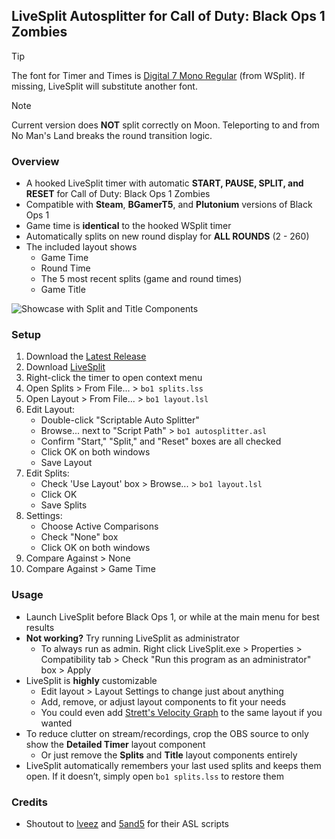 ## LiveSplit Autosplitter for Call of Duty: Black Ops 1 Zombies 

> [!TIP]  
> The font for Timer and Times is [Digital 7 Mono Regular](https://www.dafont.com/digital-7.font) (from WSplit). If missing, LiveSplit will substitute another font.

> [!NOTE]  
> Current version does **NOT** split correctly on Moon. Teleporting to and from No Man's Land breaks the round transition logic.

### Overview
- A hooked LiveSplit timer with automatic **START, PAUSE, SPLIT, and RESET** for Call of Duty: Black Ops 1 Zombies
- Compatible with **Steam**, **BGamerT5**, and **Plutonium** versions of Black Ops 1
- Game time is **identical** to the hooked WSplit timer
- Automatically splits on new round display for **ALL ROUNDS** (2 - 260)
- The included layout shows
    - Game Time
    - Round Time
    - The 5 most recent splits (game and round times)
    - Game Title

![Showcase with Split and Title Components](https://github.com/user-attachments/assets/954a3ac4-cffd-4ffa-9543-4b36d13f9b08)

### Setup
1. Download the [Latest Release](https://github.com/mrpotatosanta/bo1-zombies-autosplitter/releases/download/v1.0.0/bo1-zombies-autosplitter-1.0.0.zip)
2. Download [LiveSplit](https://livesplit.org/)
3. Right-click the timer to open context menu
4. Open Splits > From File... > `bo1 splits.lss`
5. Open Layout > From File... > `bo1 layout.lsl`
6. Edit Layout:  
   - Double-click "Scriptable Auto Splitter"  
   - Browse... next to "Script Path" > `bo1 autosplitter.asl`  
   - Confirm "Start," "Split," and "Reset" boxes are all checked  
   - Click OK on both windows  
   - Save Layout
7. Edit Splits:  
   - Check 'Use Layout' box > Browse... > `bo1 layout.lsl`  
   - Click OK  
   - Save Splits
8. Settings:  
   - Choose Active Comparisons  
   - Check "None" box  
   - Click OK on both windows
9. Compare Against > None  
10. Compare Against > Game Time

### Usage
- Launch LiveSplit before Black Ops 1, or while at the main menu for best results
- **Not working?** Try running LiveSplit as administrator
  - To always run as admin. Right click LiveSplit.exe > Properties > Compatibility tab > Check "Run this program as an administrator" box > Apply
- LiveSplit is **highly** customizable
  - Edit layout > Layout Settings to change just about anything
  - Add, remove, or adjust layout components to fit your needs
  - You could even add [Strett's Velocity Graph](https://github.com/strett/LiveSplit-Velocity-Graph-For-BO1-BO2-WAW-MW2) to the same layout if you wanted
- To reduce clutter on stream/recordings, crop the OBS source to only show the **Detailed Timer** layout component
  - Or just remove the **Splits** and **Title** layout components entirely
- LiveSplit automatically remembers your last used splits and keeps them open. If it doesn’t, simply open `bo1 splits.lss` to restore them

### Credits
- Shoutout to [lveez](https://github.com/lveez/bo1-timers) and [5and5](https://github.com/5and5/LiveSplitAutoSplitterForBlackOpsZombies) for their ASL scripts
